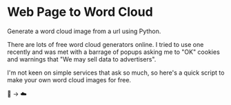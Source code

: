 # Web Page to Word Cloud

Generate a word cloud image from a url using Python.

There are lots of free word cloud generators online. I tried to use one recently and was met with a barrage of popups asking me to "OK" cookies and warnings that "We may sell data to advertisers".

I'm not keen on simple services that ask so much, so here's a quick script to make your own word cloud images for free.

📃 → ☁️
